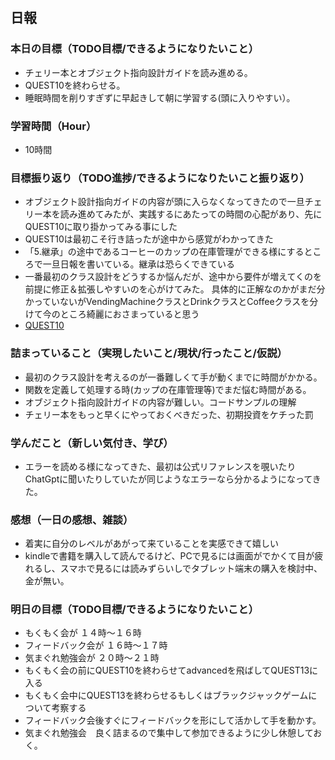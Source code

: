 ## 日報

### 本日の目標（TODO目標/できるようになりたいこと）
- チェリー本とオブジェクト指向設計ガイドを読み進める。
- QUEST10を終わらせる。
- 睡眠時間を削りすぎずに早起きして朝に学習する(頭に入りやすい）。
### 学習時間（Hour）
- 10時間
### 目標振り返り（TODO進捗/できるようになりたいこと振り返り）
- オブジェクト設計指向ガイドの内容が頭に入らなくなってきたので一旦チェリー本を読み進めてみたが、実践するにあたっての時間の心配があり、先にQUEST10に取り掛かってみる事にした
- QUEST10は最初こそ行き詰ったが途中から感覚がわかってきた
- 「5.継承」の途中であるコーヒーのカップの在庫管理ができる様にするところで一旦日報を書いている。継承は恐らくできている
- 一番最初のクラス設計をどうするか悩んだが、途中から要件が増えてくのを前提に修正＆拡張しやすいのを心がけてみた。
具体的に正解なのかがまだ分かっていないがVendingMachineクラスとDrinkクラスとCoffeeクラスを分けて今のところ綺麗におさまっていると思う
- [QUEST10](https://github.com/Ka-Na03/APPRENTICE-record/tree/learn-record/learan-record/ruby/QUEST/QUEST10)
### 詰まっていること（実現したいこと/現状/行ったこと/仮説）
- 最初のクラス設計を考えるのが一番難しくて手が動くまでに時間がかかる。
- 関数を定義して処理する時(カップの在庫管理等)でまだ悩む時間がある。
- オブジェクト指向設計ガイドの内容が難しい。コードサンプルの理解
- チェリー本をもっと早くにやっておくべきだった、初期投資をケチった罰
### 学んだこと（新しい気付き、学び）
- エラーを読める様になってきた、最初は公式リファレンスを覗いたりChatGptに聞いたりしていたが同じようなエラーなら分かるようになってきた。
### 感想（一日の感想、雑談）
- 着実に自分のレベルがあがって来ていることを実感できて嬉しい
- kindleで書籍を購入して読んでるけど、PCで見るには画面がでかくて目が疲れるし、スマホで見るには読みずらいしでタブレット端末の購入を検討中、金が無い。
### 明日の目標（TODO目標/できるようになりたいこと）
- もくもく会が １４時～１６時
- フィードバック会が １６時～１７時
- 気まぐれ勉強会が ２０時～２１時
- もくもく会の前にQUEST10を終わらせてadvancedを飛ばしてQUEST13に入る
- もくもく会中にQUEST13を終わらせるもしくはブラックジャックゲームについて考察する
- フィードバック会後すぐにフィードバックを形にして活かして手を動かす。
- 気まぐれ勉強会　良く詰まるので集中して参加できるように少し休憩しておく。
